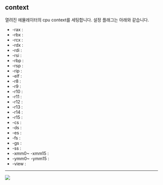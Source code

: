 context
-------
열려진 에뮬레이터의 cpu context를 세팅합니다. 설정 플래그는 아래와 같습니다.
* -rax : 
* -rbx : 
* -rcx : 
* -rdx :
* -rdi : 
* -rsi : 
* -rbp : 
* -rsp : 
* -rip :
* -elf :
* -r8 :
* -r9 :
* -r10 :
* -r11 :
* -r12 :
* -r13 :
* -r14 :
* -r15 :
* -cs :
* -ds :
* -es :
* -fs :
* -gs : 
* -ss :
* -xmm0~ -xmm15 :
* -ymm0~ -ymm15 :
* -view :
---
![](../img/context.gif)
